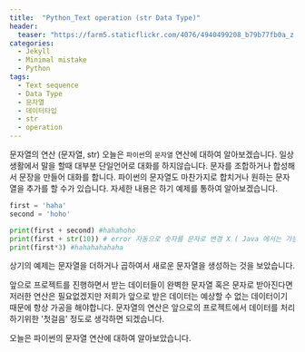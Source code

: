 ```yaml
---
title:  "Python_Text operation (str Data Type)"
header:
  teaser: "https://farm5.staticflickr.com/4076/4940499208_b79b77fb0a_z.jpg"
categories: 
  - Jekyll
  - Minimal mistake
  - Python
tags:
  - Text sequence
  - Data Type
  - 문자열
  - 데이터타입
  - str
  - operation
---
```




문자열의 연산 (문자열, str)
오늘은 `파이썬`의 `문자열` 연산에 대하여 알아보겠습니다. 
일상생활에서 말을 할때 대부분 단일언어로 대화를 하지않습니다. 문자를 조합하거나 합성해서 문장을 만들어 대화를 합니다.
파이썬의 문자열도 마찬가지로 합치거나 원하는 문자열을 추가를 할 수가 있습니다. 자세한 내용은 하기 예제를 통하여 알아보겠습니다.

``` python
first = 'haha'
second = 'hoho'

print(first + second) #hahahoho
print(first + str(10)) # error 자동으로 숫자를 문자로 변경 X ( Java 에서는 가능 합니다 !)
print(first*3) #hahahahahaha

```
상기의 예제는 문자열을 더하거나 곱하여서 새로운 문자열을 생성하는 것을 보았습니다. 

앞으로 프로젝트를 진행하면서 받는 데이터들이 완벽한 문자열 혹은 문자로 받아진다면 저러한 연산은 필요없겠지만 저희가 앞으로 받은 데이터는 예상할 수 없는 데이터이기 때문에 항상 가공을 해야합니다. 문자열의 연산은 앞으로의 프로젝트에서 데이터를 처리하기위한 '첫걸음' 정도로 생각하면 되겠습니다.


오늘은 파이썬의 문자열 연산에 대하여 알아보았습니다.